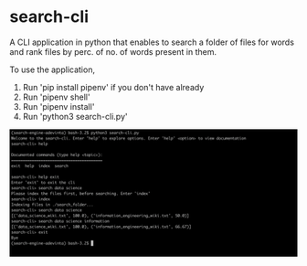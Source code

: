 # search-cli

A CLI application in python that enables to search a folder of files for words and rank files by perc. of no. of words present in them.

To use the application,
1. Run 'pip install pipenv' if you don't have already
2. Run 'pipenv shell'
3. Run 'pipenv install'
4. Run 'python3 search-cli.py'

![Sample Run](sample_run.png)
